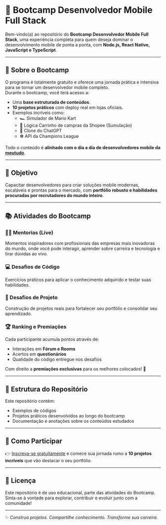 # 🚀 Bootcamp Desenvolvedor Mobile Full Stack

Bem-vindo(a) ao repositório do **Bootcamp Desenvolvedor Mobile Full Stack**, uma experiência completa para quem deseja dominar o desenvolvimento mobile de ponta a ponta, com **Node.js, React Native, JavaScript e TypeScript**.

---

## 📌 Sobre o Bootcamp
O programa é totalmente gratuito e oferece uma jornada prática e intensiva para se tornar um desenvolvedor mobile completo.  
Durante o bootcamp, você terá acesso a:

- Uma **base estruturada de conteúdos**.
- **10 projetos práticos** com deploy real em lojas oficiais.
- Exemplos incríveis como:
  - 🏎️ Simulador de Mario Kart
  - 🛒 Lógica Carrinho de campras da Shopee (Sumulação)
  - 🤖 Clone do ChatGPT  
  - ⚽ API da Champions League  

Todo o conteúdo é **alinhado com o dia a dia de desenvolvedores mobile da [meutudo](https://meutudo.com.br/)**.

---

## 🎯 Objetivo
Capacitar desenvolvedores para criar soluções mobile modernas, escaláveis e prontas para o mercado, com **portfólio robusto e habilidades procuradas por recrutadores do mundo inteiro**.

---

## 📚 Atividades do Bootcamp

### 👩‍🏫 Mentorias (Live)
Momentos inspiradores com profissionais das empresas mais inovadoras do mundo, onde você pode interagir, aprender sobre carreira e tecnologia e tirar dúvidas ao vivo.

### 💻 Desafios de Código
Exercícios práticos para aplicar o conhecimento adquirido e testar suas habilidades.

### 📱 Desafios de Projeto
Construção de projetos reais para fortalecer seu portfólio e consolidar seu aprendizado.

### 🏆 Ranking e Premiações
Cada participante acumula pontos através de:
- Interações em **Fórum e Rooms**  
- Acertos em **questionários**  
- Qualidade do código entregue nos desafios  

Com direito a **premiações exclusivas** para os melhores colocados! 🎁

---

## 📂 Estrutura do Repositório
Este repositório contém:
- Exemplos de códigos  
- Projetos práticos desenvolvidos ao longo do bootcamp  
- Documentação e anotações sobre os conteúdos estudados  

---

## 🚀 Como Participar
👉 [Inscreva-se gratuitamente](https://www.dio.me/) e comece sua jornada rumo a **10 projetos incríveis** que vão destacar o seu portfólio.

---

## 📜 Licença
Este repositório é de uso educacional, parte das atividades do Bootcamp.  
Sinta-se à vontade para explorar, contribuir e evoluir junto com a comunidade!  

---
✨ *Construa projetos. Compartilhe conhecimento. Transforme sua carreira.*

